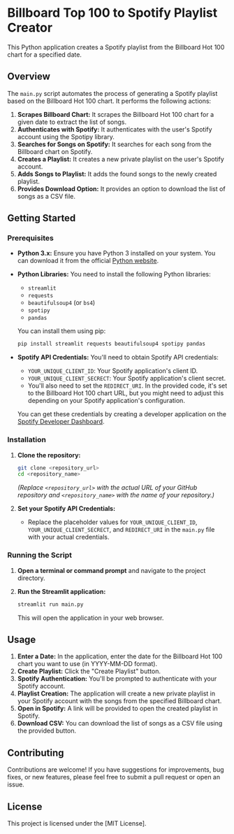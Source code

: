 # Billboard Top 100 to Spotify Playlist Creator

This Python application creates a Spotify playlist from the Billboard Hot 100 chart for a specified date.

## Overview

The `main.py` script automates the process of generating a Spotify playlist based on the Billboard Hot 100 chart. It performs the following actions:

1.  **Scrapes Billboard Chart:** It scrapes the Billboard Hot 100 chart for a given date to extract the list of songs.
2.  **Authenticates with Spotify:** It authenticates with the user's Spotify account using the Spotipy library.
3.  **Searches for Songs on Spotify:** It searches for each song from the Billboard chart on Spotify.
4.  **Creates a Playlist:** It creates a new private playlist on the user's Spotify account.
5.  **Adds Songs to Playlist:** It adds the found songs to the newly created playlist.
6.  **Provides Download Option:** It provides an option to download the list of songs as a CSV file.

## Getting Started

### Prerequisites

* **Python 3.x:** Ensure you have Python 3 installed on your system. You can download it from the official [Python website](https://www.python.org/downloads/).
* **Python Libraries:** You need to install the following Python libraries:
    * `streamlit`
    * `requests`
    * `beautifulsoup4` (or `bs4`)
    * `spotipy`
    * `pandas`

    You can install them using pip:

    ```bash
    pip install streamlit requests beautifulsoup4 spotipy pandas
    ```
* **Spotify API Credentials:** You'll need to obtain Spotify API credentials:
    * `YOUR_UNIQUE_CLIENT_ID`: Your Spotify application's client ID.
    * `YOUR_UNIQUE_CLIENT_SECRECT`: Your Spotify application's client secret.
    * You'll also need to set the `REDIRECT_URI`. In the provided code, it's set to the Billboard Hot 100 chart URL, but you might need to adjust this depending on your Spotify application's configuration.

    You can get these credentials by creating a developer application on the [Spotify Developer Dashboard](https://developer.spotify.com/dashboard/).

### Installation

1.  **Clone the repository:**

    ```bash
    git clone <repository_url>
    cd <repository_name>
    ```

    *(Replace `<repository_url>` with the actual URL of your GitHub repository and `<repository_name>` with the name of your repository.)*

2.  **Set your Spotify API Credentials:**
    * Replace the placeholder values for `YOUR_UNIQUE_CLIENT_ID`, `YOUR_UNIQUE_CLIENT_SECRECT`, and `REDIRECT_URI` in the `main.py` file with your actual credentials.

### Running the Script

1.  **Open a terminal or command prompt** and navigate to the project directory.
2.  **Run the Streamlit application:**

    ```bash
    streamlit run main.py
    ```

    This will open the application in your web browser.

## Usage

1.  **Enter a Date:** In the application, enter the date for the Billboard Hot 100 chart you want to use (in YYYY-MM-DD format).
2.  **Create Playlist:** Click the "Create Playlist" button.
3.  **Spotify Authentication:** You'll be prompted to authenticate with your Spotify account.
4.  **Playlist Creation:** The application will create a new private playlist in your Spotify account with the songs from the specified Billboard chart.
5.  **Open in Spotify:** A link will be provided to open the created playlist in Spotify.
6.  **Download CSV:** You can download the list of songs as a CSV file using the provided button.

## Contributing

Contributions are welcome! If you have suggestions for improvements, bug fixes, or new features, please feel free to submit a pull request or open an issue.

## License

This project is licensed under the [MIT License].
